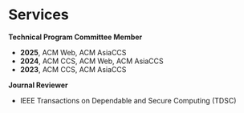 # Services
**Technical Program Committee Member**
- **2025**, ACM Web, ACM AsiaCCS
- **2024**, ACM CCS, ACM Web, ACM AsiaCCS
- **2023**, ACM CCS, ACM AsiaCCS

**Journal Reviewer**
- IEEE Transactions on Dependable and Secure Computing (TDSC)